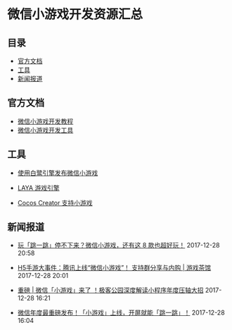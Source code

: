 # 微信小游戏开发资源汇总

## 目录

- [官方文档](#官方文档)
- [工具](#工具)
- [新闻报道](#新闻报道)

## 官方文档

- [微信小游戏开发教程](https://mp.weixin.qq.com/debug/wxagame/dev/index.html)
- [微信小游戏开发工具](https://mp.weixin.qq.com/debug/wxagame/dev/devtools/download.html)


## 工具

- [使用白鹭引擎发布微信小游戏](http://developer.egret.com/cn/github/egret-docs/Engine2D/projectConfig/miniGame/index.html)

- [LAYA 游戏引擎](https://www.layabox.com/)

- [Cocos Creator 支持小游戏](http://www.cocos.com/creator)

## 新闻报道

- [玩「跳一跳」停不下来？微信小游戏，还有这 8 款也超好玩！](https://mp.weixin.qq.com/s?__biz=MjM5MjAyNDUyMA==&mid=2650503217&idx=1&sn=8e77d820ebd7c06477a2bc5c4aa1f912) 2017-12-28 20:58

- [H5手游大事件：腾讯上线“微信小游戏”！ 支持群分享与内购 | 游戏茶馆](https://mp.weixin.qq.com/s?__biz=MjM5OTgzNzkyNA==&mid=2653190274&idx=2&sn=9b9cb1bfe32aaff21690c425b15735f9) 2017-12-28 20:01

- [重磅 | 微信「小游戏」来了 ！极客公园深度解读小程序年度压轴大招](https://mp.weixin.qq.com/s/vcBdHE1GigaTXNcnn6CXiA) 2017-12-28 16:21

- [微信年度最重磅发布！「小游戏」上线，开屏就能「跳一跳」！](https://mp.weixin.qq.com/s?__biz=MzI4ODUxNTczMA==&mid=2247487405&idx=1&sn=3fb111d954b8f27b703ba59202aee4f1) 2017-12-28 16:04 